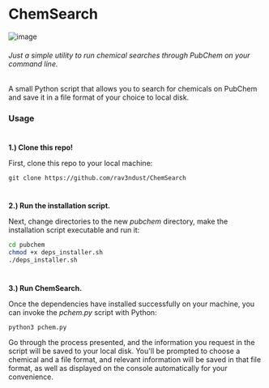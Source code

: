 # ChemSearch  

![image](https://user-images.githubusercontent.com/35274771/184450693-867a0a65-fb13-48eb-97fe-c4fefe997334.png)

###### Just a simple utility to run chemical searches through PubChem on your command line.

A small Python script that allows you to search for chemicals on PubChem and save it in a file format of your choice to local disk.

### Usage

#

**1.) Clone this repo!** 

First, clone this repo to your local machine: 

`git clone https://github.com/rav3ndust/ChemSearch`

#

**2.) Run the installation script.** 

Next, change directories to the new *pubchem* directory, make the installation script executable and run it:

```sh
cd pubchem
chmod +x deps_installer.sh
./deps_installer.sh
```

#

**3.) Run ChemSearch.** 

Once the dependencies have installed successfully on your machine, you can invoke the *pchem.py* script with Python: 

`python3 pchem.py`

Go through the process presented, and the information you request in the script will be saved to your local disk. You'll be prompted to choose a chemical and a file format, and relevant information will be saved in that file format, as well as displayed on the console automatically for your convenience.
